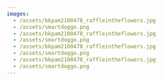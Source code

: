 ```yaml
---
images:
  - /assets/bkpam2100478_raffleintheflowers.jpg
  - /assets/smartdoggo.png
  - /assets/bkpam2100478_raffleintheflowers.jpg
  - /assets/smartdoggo.png
  - /assets/bkpam2100478_raffleintheflowers.jpg
  - /assets/smartdoggo.png
  - /assets/bkpam2100478_raffleintheflowers.jpg
  - /assets/smartdoggo.png
---
```

